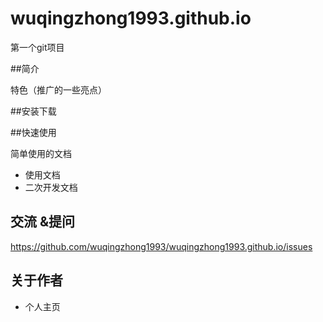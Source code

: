 # wuqingzhong1993.github.io
第一个git项目


##简介

特色（推广的一些亮点）

##安装下载


##快速使用

简单使用的文档

-  使用文档
-  二次开发文档

## 交流 &提问

https://github.com/wuqingzhong1993/wuqingzhong1993.github.io/issues

## 关于作者

- 个人主页
